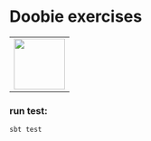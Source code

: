 # Doobie exercises
    
<table>    
<td align="left">      
<img src="https://cdn.rawgit.com/tpolecat/doobie/series/0.5.x/doobie_logo.svg" width="90">
</td>    
</tr>    
</table>    
    
    
### run test:    
      
    sbt test